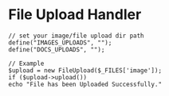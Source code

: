 # File Upload Handler



    // set your image/file upload dir path
    define("IMAGES_UPLOADS", "");
    define("DOCS_UPLOADS", "");
    
    // Example
    $upload = new FileUpload($_FILES['image']);
    if ($upload->upload())
    echo "File has been Uploaded Successfully."
